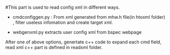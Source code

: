 #This part is used to read config xml in different ways.

- cmdconfiggen.py :  From xml generated from mhw.h file(in htoxml folder) , filter useless infomation and create target xml. 

- webgenxml.py extracts user config xml from bspec webpage

After one of above options, genertate c++ code to expand each cmd field, read xml c++ part is defined in readxml folder.

